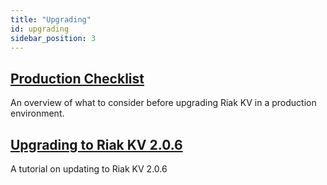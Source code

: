 ```yaml
---
title: "Upgrading"
id: upgrading
sidebar_position: 3
---
```


[upgrade checklist]: ./checklist.md
[upgrade version]: ./version.md

## [Production Checklist][upgrade checklist]

An overview of what to consider before upgrading Riak KV in a production environment.

## [Upgrading to Riak KV 2.0.6][upgrade version]

A tutorial on updating to Riak KV 2.0.6